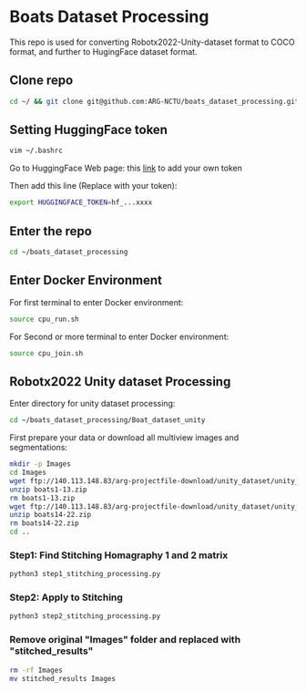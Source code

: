 # Boats Dataset Processing
This repo is used for converting Robotx2022-Unity-dataset format to COCO format, and further to HugingFace dataset format.

## Clone repo

```bash
cd ~/ && git clone git@github.com:ARG-NCTU/boats_dataset_processing.git
```

## Setting HuggingFace token

```bash
vim ~/.bashrc
```

Go to HuggingFace Web page: this [link](https://huggingface.co/settings/tokens) to add your own token

Then add this line (Replace with your token):
```bash
export HUGGINGFACE_TOKEN=hf_...xxxx
```

## Enter the repo

```bash
cd ~/boats_dataset_processing
```

## Enter Docker Environment

For first terminal to enter Docker environment:
```bash
source cpu_run.sh
```

For Second or more terminal to enter Docker environment:
```bash
source cpu_join.sh
```

## Robotx2022 Unity dataset Processing
Enter directory for unity dataset processing:
```bash
cd ~/boats_dataset_processing/Boat_dataset_unity
```

First prepare your data or download all multiview images and segmentations:
```bash
mkdir -p Images
cd Images
wget ftp://140.113.148.83/arg-projectfile-download/unity_dataset/unity_multiview_data/boats1-13.zip
unzip boats1-13.zip
rm boats1-13.zip
wget ftp://140.113.148.83/arg-projectfile-download/unity_dataset/unity_multiview_data/boats14-22.zip
unzip boats14-22.zip
rm boats14-22.zip
cd ..
```

### Step1: Find Stitching Homagraphy 1 and 2 matrix

```bash
python3 step1_stitching_processing.py
```

### Step2: Apply to Stitching

```bash
python3 step2_stitching_processing.py
```

### Remove original "Images" folder and replaced with "stitched_results"

```bash
rm -rf Images
mv stitched_results Images
```


